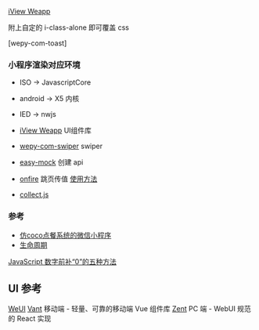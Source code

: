 [iView Weapp](https://weapp.iviewui.com/)

附上自定的 i-class-alone 即可覆盖 css

[wepy-com-toast]

### 小程序渲染对应环境

* ISO -> JavascriptCore
* android -> X5 内核
* IED -> nwjs


* [iView Weapp]() UI组件库 
* [wepy-com-swiper]() swiper
* [easy-mock](https://easy-mock.com/) 创建 api
* [onfire](https://github.com/hustcc/onfire.js) 跳页传值
 [使用方法](https://juejin.im/post/5ad0243651882532ce6599bc)
 
* [collect.js](https://zhuanlan.zhihu.com/p/27501111)

### 参考
* [仿coco点餐系统的微信小程序](https://github.com/lpbird/imitate-coco-xcx)
* [生命周期](https://www.jianshu.com/p/0078507e14d3)

[JavaScript 数字前补“0”的五种方法](https://blog.csdn.net/chy555chy/article/details/62886715)



## UI 参考
[WeUI](https://github.com/Tencent/weui/blob/master/README_cn.md)
[Vant](https://youzan.github.io/vant/#/zh-CN/intro)  移动端 - 轻量、可靠的移动端 Vue 组件库
[Zent](https://youzan.github.io/zent/zh/guides/install)  PC 端 - WebUI 规范的 React 实现

